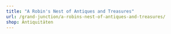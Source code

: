 ```yaml
---
title: "A Robin's Nest of Antiques and Treasures"
url: /grand-junction/a-robins-nest-of-antiques-and-treasures/
shop: Antiquitäten
---
```

